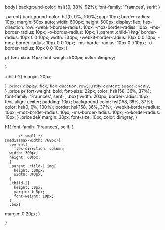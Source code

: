 body{
  background-color: hsl(30, 38%, 92%);
  font-family: 'Fraunces', serif; 
}   
   

.parent{
  background-color: hsl(0, 0%, 100%);
  gap: 10px;
  border-radius: 10px;
  margin: 50px auto;
  width: 600px;
  height: 500px;
  display: flex;
  flex-direction: row;
  -webkit-border-radius: 10px;
  -moz-border-radius: 10px;
  -ms-border-radius: 10px;
  -o-border-radius: 10px;
}
.parent .child-1 img{
  border-radius: 10px 0 0 10px;
  width: 334px;
  -webkit-border-radius: 10px 0 0 10px;
  -moz-border-radius: 10px 0 0 10px;
  -ms-border-radius: 10px 0 0 10px;
  -o-border-radius: 10px 0 0 10px;
}

p{
  font-size: 14px;
  font-weight: 500px;
  color: dimgrey;
  
}

.child-2{
margin: 20px;

}
.price{
  display: flex;
  flex-direction: row;
  justify-content: space-evenly;  
}
.price p{
  font-weight: bold;
  font-size: 22px;
  color: hsl(158, 36%, 37%);
  font-family: 'Fraunces', serif;
}
.box{
  width: 200px;
  border-radius: 10px;
  text-align: center;
  padding: 10px;
  background-color: hsl(158, 36%, 37%);
  color: hsl(0, 0%, 100%);
  border: hsl(158, 36%, 37%);
  -webkit-border-radius: 10px;
  -moz-border-radius: 10px;
  -ms-border-radius: 10px;
  -o-border-radius: 10px;
}
.price del{
  margin: 30px;
  font-size: 10px;
  color: dimgray;
}

h1{
  font-family: 'Fraunces', serif;
}

          /* small */
    @media(max-width: 768px){
      .parent{
        flex-direction: column;
      width: 300px;
      height: 600px;
      }
      .parent .child-1 img{
        height: 200px;
        width: 300px;
      }
      .child-2{
        height: 20px;
        margin: 0 5px;
        font-weight: 10px;
      }
      .box{
margin: 0 20px;
      }
      
    }      